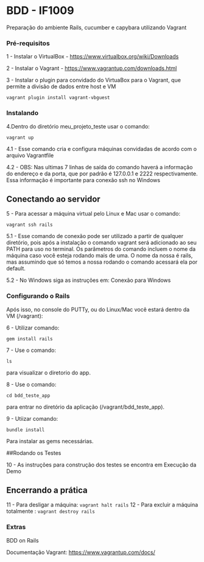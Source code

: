 # BDD - IF1009

Preparação do ambiente Rails, cucumber e capybara utilizando Vagrant

### Pré-requisitos

1 - Instalar o VirtualBox - https://www.virtualbox.org/wiki/Downloads

2 - Instalar o Vagrant - https://www.vagrantup.com/downloads.html

3 - Instalar o plugin para convidado do VirtuaBox para o Vagrant, que permite a divisão de dados entre host e VM

```
vagrant plugin install vagrant-vbguest
```

### Instalando


4.Dentro do diretório meu_projeto_teste usar o comando:


```
vagrant up
```

4.1 - Esse comando cria e configura máquinas convidadas de acordo com o arquivo Vagrantfile

4.2 - OBS: Nas ultimas 7 linhas de saída do comando haverá a informação do
endereço e da porta, que por padrão é 127.0.0.1 e 2222
respectivamente. Essa informação é importante para conexão ssh no Windows

## Conectando ao servidor

5 - Para acessar a máquina virtual pelo Linux e Mac usar o comando:
```
vagrant ssh rails
```

5.1 - Esse comando de conexão pode ser utilizado a partir de qualquer diretório, 
pois após a instalação o comando vagrant será adicionado ao seu PATH para uso no terminal.
Os parâmetros do comando incluem o nome da máquina caso você esteja rodando mais de uma.
O nome da nossa é rails, mas assumindo que só temos a nossa rodando o comando acessará ela por default.

5.2 - No Windows siga as instruções em: Conexão para Windows

### Configurando o Rails

Após isso, no console do PUTTy, ou do Linux/Mac você estará dentro da VM (/vagrant):

6 - Utilizar comando:
```
gem install rails
```

7 - Use o comando:
```
ls 
```
para visualizar o diretorio do app.

8 - Use o comando:
```
cd bdd_teste_app 
```
para entrar no diretório da aplicação (/vagrant/bdd_teste_app).

9 - Utiizar comando:
```
bundle install
```
Para instalar as gems necessárias.

##Rodando os Testes

10 - As instruções para construção dos testes se encontra em Execução da Demo

## Encerrando a prática

11 - Para desligar a máquina: `vagrant halt rails`
12 - Para excluir a máquina totalmente : `vagrant destroy rails`

### Extras

BDD on Rails

Documentação Vagrant: https://www.vagrantup.com/docs/

